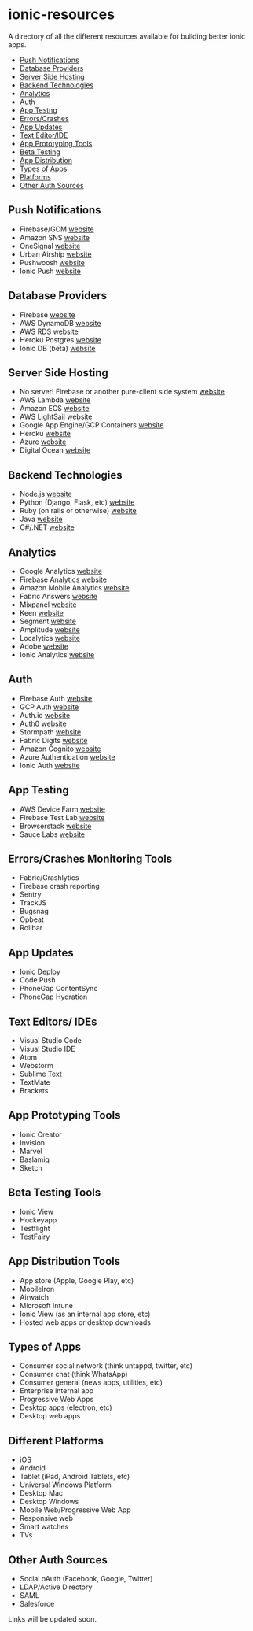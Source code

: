 # ionic-resources
A directory of all the different resources available for building better ionic apps. 

- [Push Notifications](https://github.com/harishkotra/ionic-resources#push-notifications)
- [Database Providers](https://github.com/harishkotra/ionic-resources#database-providers-1)	
- [Server Side Hosting](https://github.com/harishkotra/ionic-resources/#server-side-hosting)
- [Backend Technologies](https://github.com/harishkotra/ionic-resources/#backend-technologies)	
- [Analytics](https://github.com/harishkotra/ionic-resources/#analytics)
- [Auth](https://github.com/harishkotra/ionic-resources/#auth)
- [App Testng](https://github.com/harishkotra/ionic-resources/#app-testing)	
- [Errors/Crashes](https://github.com/harishkotra/ionic-resources/#errorscrashes-monitoring-tools)	
- [App Updates](https://github.com/harishkotra/ionic-resources/#app-updates)	
- [Text Editor/IDE](https://github.com/harishkotra/ionic-resources/#text-editors-ides)
- [App Prototyping Tools](https://github.com/harishkotra/ionic-resources/#app-prototyping-tools)	
- [Beta Testing](https://github.com/harishkotra/ionic-resources/#beta-testing-tools)	
- [App Distribution](https://github.com/harishkotra/ionic-resources/#app-distribution-tools)	
- [Types of Apps](https://github.com/harishkotra/ionic-resources/#types-of-apps)	
- [Platforms](https://github.com/harishkotra/ionic-resources/#different-platforms)	
- [Other Auth Sources](https://github.com/harishkotra/ionic-resources/#other-auth-sources)

## Push Notifications

- Firebase/GCM [website](https://firebase.google.com/)
- Amazon SNS [website](https://aws.amazon.com/sns/)
- OneSignal [website](https://onesignal.com/)
- Urban Airship [website](https://www.urbanairship.com/)
- Pushwoosh [website](https://www.pushwoosh.com/)
- Ionic Push [website](https://docs.ionic.io/services/push/)

## Database Providers

- Firebase [website](https://firebase.google.com/)
- AWS DynamoDB [website](https://aws.amazon.com/dynamodb/)
- AWS RDS [website](https://aws.amazon.com/rds)
- Heroku Postgres [website](https://www.heroku.com/postgres)
- Ionic DB (beta) [website](https://ionic.io/db)

##  Server Side Hosting

- No server! Firebase or another pure-client side system [website](https://firebase.google.com/)
- AWS Lambda [website](https://aws.amazon.com/lambda/)
- Amazon ECS [website](https://aws.amazon.com/ecs/)
- AWS LightSail [website](https://amazonlightsail.com/)
- Google App Engine/GCP Containers [website](https://cloud.google.com/container-engine/)
- Heroku [website](https://www.heroku.com/)
- Azure [website](https://azure.microsoft.com/en-in/)
- Digital Ocean [website](https://www.digitalocean.com/)

## Backend Technologies

- Node.js [website](https://nodejs.org/)
- Python (Django, Flask, etc) [website](https://www.python.org/)
- Ruby (on rails or otherwise) [website](https://www.ruby-lang.org/)
- Java [website](https://java.com/download)
- C#/.NET [website](https://msdn.microsoft.com/en-us/library/kx37x362.aspx)

## Analytics

- Google Analytics [website](https://analytics.google.com/)
- Firebase Analytics [website](https://firebase.google.com/features/analytics/)
- Amazon Mobile Analytics [website](https://aws.amazon.com/mobileanalytics/)
- Fabric Answers [website](https://fabric.io/kits/android/answers/summary)
- Mixpanel [website](https://mixpanel.com/)
- Keen [website](https://keen.io/)
- Segment [website](https://segment.com/)
- Amplitude [website](https://amplitude.com/)
- Localytics [website](https://www.localytics.com/)
- Adobe [website](https://my.omniture.com/login/)
- Ionic Analytics [website](https://docs.ionic.io/services/analytics/)

## Auth

- Firebase Auth [website](https://firebase.google.com/)
- GCP Auth [website](https://cloud.google.com/docs/authentication)
- Auth.io [website](http://docs.oauth.io/)
- Auth0 [website](https://auth0.com)
- Stormpath [website](https://stormpath.com/)
- Fabric Digits [website](https://fabric.io/kits/digits)
- Amazon Cognito [website](https://aws.amazon.com/cognito/)
- Azure Authentication [website](https://docs.microsoft.com/en-us/azure/multi-factor-authentication/multi-factor-authentication)
- Ionic Auth [website](https://docs.ionic.io/services/auth/)

## App Testing

- AWS Device Farm [website](https://aws.amazon.com/device-farm/)
- Firebase Test Lab [website](https://firebase.google.com/docs/test-lab/)
- Browserstack [website](https://www.browserstack.com/)
- Sauce Labs [website](https://saucelabs.com/)

## Errors/Crashes Monitoring Tools

- Fabric/Crashlytics
- Firebase crash reporting
- Sentry
- TrackJS
- Bugsnag
- Opbeat
- Rollbar

## App Updates

- Ionic Deploy
- Code Push
- PhoneGap ContentSync
- PhoneGap Hydration

## Text Editors/ IDEs

- Visual Studio Code
- Visual Studio IDE
- Atom
- Webstorm
- Sublime Text
- TextMate
- Brackets

## App Prototyping Tools

- Ionic Creator
- Invision
- Marvel
- Baslamiq
- Sketch

## Beta Testing Tools

- Ionic View
- Hockeyapp
- Testflight
- TestFairy

## App Distribution Tools

- App store (Apple, Google Play, etc)
- MobileIron
- Airwatch
- Microsoft Intune
- Ionic View (as an internal app store, etc)
- Hosted web apps or desktop downloads

## Types of Apps

- Consumer social network (think untappd, twitter, etc)
- Consumer chat (think WhatsApp)
- Consumer general (news apps, utilities, etc)
- Enterprise internal app
- Progressive Web Apps
- Desktop apps (electron, etc)
- Desktop web apps

## Different Platforms

- iOS
- Android
- Tablet (iPad, Android Tablets, etc)
- Universal Windows Platform
- Desktop Mac
- Desktop Windows
- Mobile Web/Progressive Web App
- Responsive web
- Smart watches
- TVs

## Other Auth Sources

- Social oAuth (Facebook, Google, Twitter)
- LDAP/Active Directory
- SAML
- Salesforce

Links will be updated soon.